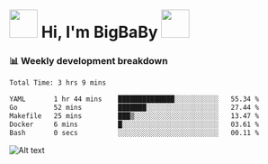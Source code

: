 <!-- Title -->
<h1>
    <img src="https://media.tenor.com/TlyRveJkgo4AAAAi/cloud-cloud-strife.gif" width="50"/>
    Hi, I'm BigBaBy
    <img src="https://media.tenor.com/TlyRveJkgo4AAAAi/cloud-cloud-strife.gif" width="50"/>
</h1>

<h3> 📊 Weekly development breakdown </h3>
<!-- waka-readme-stats -->

<!--START_SECTION:waka-->

```txt
Total Time: 3 hrs 9 mins

YAML       1 hr 44 mins    ██████████████░░░░░░░░░░░   55.34 %
Go         52 mins         ███████░░░░░░░░░░░░░░░░░░   27.44 %
Makefile   25 mins         ███▒░░░░░░░░░░░░░░░░░░░░░   13.47 %
Docker     6 mins          █░░░░░░░░░░░░░░░░░░░░░░░░   03.61 %
Bash       0 secs          ░░░░░░░░░░░░░░░░░░░░░░░░░   00.11 %
```

<!--END_SECTION:waka-->

![Alt text](https://spotify-recently-played-readme.vercel.app/api?user=21b7yx6vkj66csord5swswvza&count=10&width=1000)
